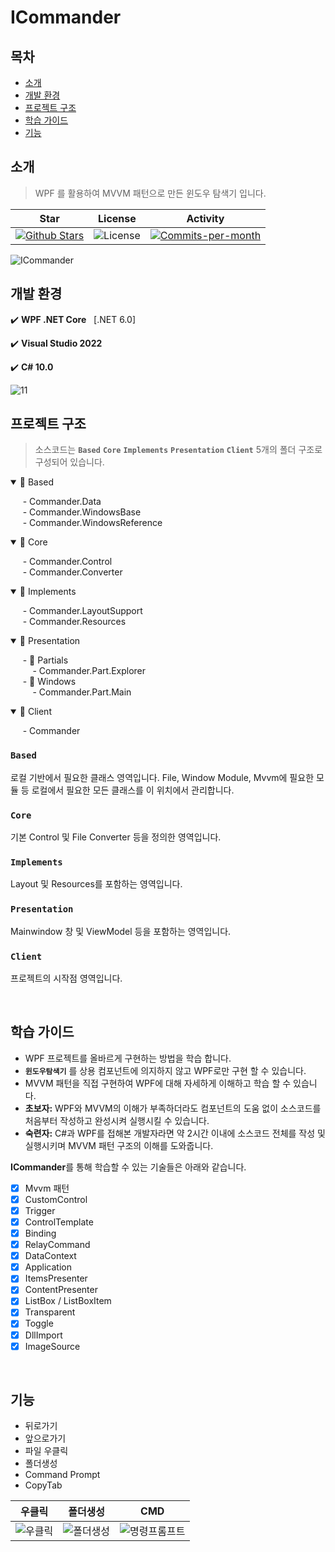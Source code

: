 # ICommander

## 목차
- [소개](#소개)
- [개발 환경](#개발-환경)
- [프로젝트 구조](#프로젝트-구조)
- [학습 가이드](#학습-가이드)
- [기능](#기능)

## 소개
> WPF 를 활용하여 MVVM 패턴으로 만든 윈도우 탐색기 입니다. 

| Star | License | Activity |
|:----:|:-------:|:--------:|
| <a href="https://github.com/devncore/icommander/stargazers"><img src="https://img.shields.io/github/stars/devncore/icommander" alt="Github Stars"></a> | <img src="https://img.shields.io/github/license/devncore/icommander" alt="License"> | <a href="https://github.com/devncore/icommander/pulse"><img src="https://img.shields.io/github/commit-activity/m/devncore/icommander" alt="Commits-per-month"></a> |

![ICommander](https://user-images.githubusercontent.com/76234292/165553573-7a372490-10d6-4a1c-b7eb-2ef7e822f4a7.png)


## 개발 환경
 
✔️ **WPF .NET Core** &nbsp; [.NET 6.0]

✔️ **Visual Studio 2022**  

✔️ **C# 10.0**  

![11](https://user-images.githubusercontent.com/76234292/165532633-b5c90fad-6b62-4677-a638-48cff70ef398.png)


## 프로젝트 구조
> 소스코드는  **`Based`** **`Core`** **`Implements`** **`Presentation`** **`Client`** 5개의 폴더 구조로 구성되어 있습니다. <br />
 
<details open>
  <summary>
	📁 Based
  </summary>

  &nbsp;&nbsp;&nbsp;&nbsp; - Commander.Data  
  &nbsp;&nbsp;&nbsp;&nbsp; - Commander.WindowsBase  
  &nbsp;&nbsp;&nbsp;&nbsp; - Commander.WindowsReference  
</details>

<details open>
  <summary>
	📁 Core
  </summary>

  &nbsp;&nbsp;&nbsp;&nbsp; - Commander.Control  
  &nbsp;&nbsp;&nbsp;&nbsp; - Commander.Converter  
</details>

<details open>
  <summary>
	📁 Implements
  </summary>

  &nbsp;&nbsp;&nbsp;&nbsp; - Commander.LayoutSupport  
  &nbsp;&nbsp;&nbsp;&nbsp; - Commander.Resources  
</details>

<details open>
  <summary>
	📁 Presentation    
  </summary>
  
  &nbsp;&nbsp;&nbsp;&nbsp; - 📁 Partials    
  &nbsp;&nbsp;&nbsp;&nbsp;&nbsp;&nbsp;&nbsp;&nbsp;  - Commander.Part.Explorer  
  &nbsp;&nbsp;&nbsp;&nbsp; - 📁 Windows    
  &nbsp;&nbsp;&nbsp;&nbsp;&nbsp;&nbsp;&nbsp;&nbsp;  - Commander.Part.Main  
    
</details>

<details open>
  <summary>
	📁 Client
  </summary>

  &nbsp;&nbsp;&nbsp;&nbsp; - Commander  
</details>


### `Based`
로컬 기반에서 필요한 클래스 영역입니다. File, Window Module, Mvvm에 필요한 모듈 등 로컬에서 필요한 모든 클래스를 이 위치에서 관리합니다.

### `Core`
기본 Control 및 File Converter 등을 정의한 영역입니다. 

### `Implements`
Layout 및 Resources를 포함하는 영역입니다.

### `Presentation`
Mainwindow 창 및 ViewModel 등을 포함하는 영역입니다. 

### `Client`
프로젝트의 시작점 영역입니다.

<br />

## 학습 가이드

- WPF 프로젝트를 올바르게 구현하는 방법을 학습 합니다.
- **`윈도우탐색기`** 를 상용 컴포넌트에 의지하지 않고 WPF로만 구현 할 수 있습니다.
- MVVM 패턴을 직접 구현하여 WPF에 대해 자세하게 이해하고 학습 할 수 있습니다.
- **초보자:** WPF와 MVVM의 이해가 부족하더라도 컴포넌트의 도움 없이 소스코드를 처음부터 작성하고 완성시켜 실행시킬 수 있습니다.
- **숙련자:** C#과 WPF를 접해본 개발자라면 약 2시간 이내에 소스코드 전체를 작성 및 실행시키며 MVVM 패턴 구조의 이해를 도와줍니다.

**ICommander**를 통해 학습할 수 있는 기술들은 아래와 같습니다.
- [x] Mvvm 패턴
- [x] CustomControl
- [x] Trigger
- [x] ControlTemplate
- [x] Binding
- [x] RelayCommand
- [x] DataContext
- [x] Application
- [x] ItemsPresenter
- [x] ContentPresenter
- [x] ListBox / ListBoxItem
- [x] Transparent
- [x] Toggle 
- [x] DllImport 
- [x] ImageSource

<br />

## 기능
- 뒤로가기
- 앞으로가기
- 파일 우클릭
- 폴더생성
- Command Prompt
- CopyTab

| 우클릭 | 폴더생성 | CMD |
|:--:|:--:|:--:|
| ![우클릭](https://user-images.githubusercontent.com/76234292/165585045-7f4ab7b9-5dcd-47bc-aba5-92911909c383.png) | ![폴더생성](https://user-images.githubusercontent.com/76234292/165585062-145e1a35-3b68-4493-b3c2-b491e0850441.PNG) | ![명령프롬프트](https://user-images.githubusercontent.com/76234292/165585069-9e4a5b2b-46bc-4a26-b109-4230675c1874.PNG) |

<br />

